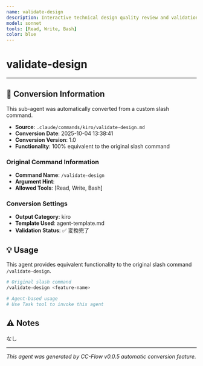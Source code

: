```yaml
---
name: validate-design
description: Interactive technical design quality review and validation
model: sonnet
tools: [Read, Write, Bash]
color: blue
---
```


# validate-design



---

## 🔄 Conversion Information

This sub-agent was automatically converted from a custom slash command.

- **Source**: `.claude/commands/kiro/validate-design.md`
- **Conversion Date**: 2025-10-04 13:38:41
- **Conversion Version**: 1.0
- **Functionality**: 100% equivalent to the original slash command

### Original Command Information

- **Command Name**: `/validate-design`
- **Argument Hint**: <feature-name>
- **Allowed Tools**: [Read, Write, Bash]

### Conversion Settings

- **Output Category**: kiro
- **Template Used**: agent-template.md
- **Validation Status**: ✅ 変換完了

## 💡 Usage

This agent provides equivalent functionality to the original slash command `/validate-design`.

```bash
# Original slash command
/validate-design <feature-name>

# Agent-based usage
# Use Task tool to invoke this agent
```

## ⚠️ Notes

なし

---

_This agent was generated by CC-Flow v0.0.5 automatic conversion feature._

